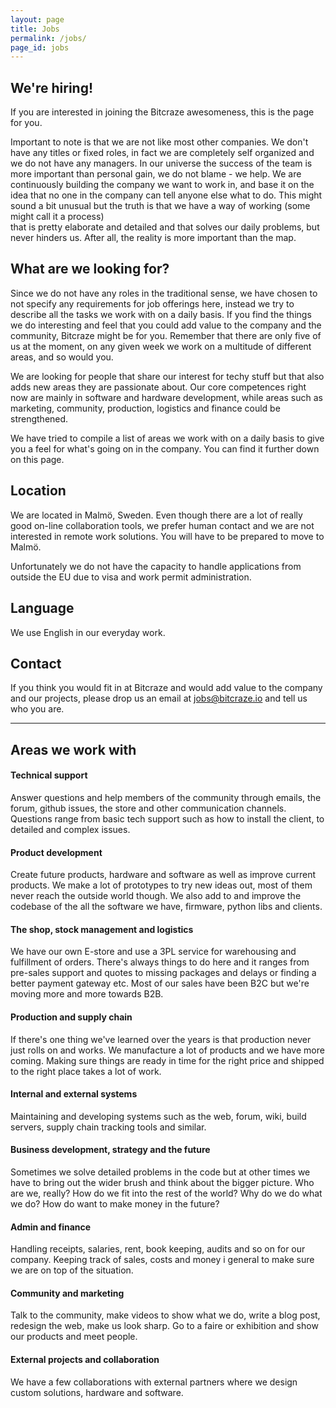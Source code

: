 ```yaml
---
layout: page
title: Jobs
permalink: /jobs/
page_id: jobs
---
```


## We're hiring!

If you are interested in joining the Bitcraze awesomeness, this is the page for you.

Important to note is that we are not like most other companies. 
We don't have any titles or fixed roles, in fact we are completely
self organized and we do not have any managers. In our universe the success of
the team is more important than personal gain, we do not blame - we help. We are
continuously building the company we want to work in, and base it on the idea that
no one in the company can tell anyone else what to do. This might sound a bit
unusual but the truth is that we have a way of working (some might call it a process)   
that is pretty elaborate and detailed and that solves our daily problems, but never hinders us.
After all, the reality is more important than the map. 

## What are we looking for?
Since we do not have any roles in the traditional sense, we have chosen to not
specify any requirements for job offerings here, instead we try to describe all
the tasks we work with on a daily basis. If you find the things we do interesting 
and feel that you could add value to the company and the community, Bitcraze might be for you. 
Remember that there are only five of us at the moment, on any given week we work
on a multitude of different areas, and so would you. 

We are looking for people that share our interest for techy stuff but that also 
adds new areas they are passionate about. Our core competences right now are 
mainly in software and hardware development, while areas such as marketing, community, 
production, logistics and finance could be strengthened.   

We have tried to compile a list of areas we work with on a daily basis to give
you a feel for what's going on in the company. You can find it further down on 
this page.   

## Location
We are located in Malmö, Sweden. Even though there are a lot of really good 
on-line collaboration tools, we prefer human contact and we are not interested in remote
work solutions. You will have to be prepared to move to Malmö.

Unfortunately we do not have the capacity to handle applications from outside
the EU due to visa and work permit administration.

## Language
We use English in our everyday work.

## Contact
If you think you would fit in at Bitcraze and would add value to the company
and our projects, please drop us an email at jobs@bitcraze.io and tell us who 
you are.

---

## Areas we work with 

#### Technical support
Answer questions and help members of the community through emails, the forum, 
github issues, the store and other communication channels. Questions range from
basic tech support such as how to install the client, to detailed and 
complex issues.    

#### Product development
Create future products, hardware and software as well as improve current 
products. We make a lot of prototypes to try new ideas out, most of 
them never reach the outside world though. We also add to and improve the codebase 
of the all the software we have, firmware, python libs and clients.  

#### The shop, stock management and logistics
We have our own E-store and use a 3PL service for warehousing and fulfillment 
of orders. There's always things to do here and it 
ranges from pre-sales support and quotes to missing packages and delays or finding
a better payment gateway etc. Most of our sales have been B2C but we're moving more 
and more towards B2B.

#### Production and supply chain
If there's one thing we've learned over the years is that production never just 
rolls on and works. We manufacture a lot of products and we have more coming. 
Making sure things are ready in time for the right price and shipped to the 
right place takes a lot of work.

#### Internal and external systems
Maintaining and developing systems such as the web, forum, wiki, build servers,
supply chain tracking tools and similar. 

#### Business development, strategy and the future
Sometimes we solve detailed problems in the code but at other times we have to bring
out the wider brush and think about the bigger picture. Who are we, really? 
How do we fit into the rest of the world? Why do we do what we do? How do want
to make money in the future? 

#### Admin and finance
Handling receipts, salaries, rent, book keeping, audits and so on for our company. 
Keeping track of sales, costs and money i general to make sure we are on top of 
the situation.

#### Community and marketing
Talk to the community, make videos to show what we do, write a blog post, 
redesign the web, make us look sharp. Go to a faire or exhibition
and show our products and meet people.

#### External projects and collaboration  
We have a few collaborations with external partners where we design custom
solutions, hardware and software. 
  
